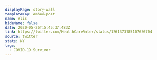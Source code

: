 ```yaml
---
displayPage: story-wall
templateKey: embed-post
name: Alis
hideName: false
date: 2020-05-26T15:45:37.483Z
link: https://twitter.com/HealthCareVoter/status/1261373785107656704
source: twitter
state: NY
tags:
  - COVID-19 Survivor
---
```

